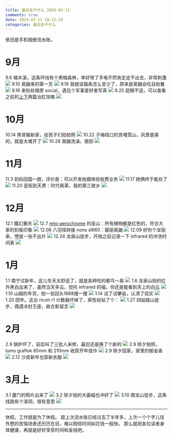 ```yaml
---
title: 最近在干什么 2024-03-11
comments: true
date: 2024-03-11 18:22:29
categories: 最近在干什么
---
```


依旧是手机相册流水账。

# 9月
9.6 楠木溪，这条环线有个黑暗森林，幸好带了手电不然肯定走不出去，非常刺激
![](https://i04.cc/r/20240100002.jpeg)
9.10 臭鼬来的第一天
![](https://i04.cc/r/20240100007.jpeg)
9.16 我就说猫条怎么变少了，原来是臭鼬会吃自助餐
![](https://i04.cc/r/20240100004.jpeg)
9.16 来别处暗房 social，遇见个军事爱好者写真
![](https://i04.cc/r/20240100008.jpeg)
9.25 屁眼不适，可以查看之前的[上](https://gaoryrt.com/2023/10-05-after_stapled_hemorrhoidopexy/)[下](https://gaoryrt.com/2024/02-29-after_stapled_hemorrhoidopexy_2/)两篇治肛攻略
![](https://i04.cc/r/20240100009.jpeg)

# 10月
10.14 黑哥搬新家，给孩子们拍拍照
![](https://i04.cc/r/20240100011.jpeg)
10.22 子梅垭口的贡嘎雪山，风景是美的，就是太难开了
![](https://i04.cc/r/20240100015.jpeg)
10.28 臭鼬洗澡，狼狈
![](https://i04.cc/r/20240100012.jpeg)

# 11月
11.3 奶妈回国一趟，评价是：可以开发拍摄体验收费业务
![](https://i04.cc/r/20240100013.jpeg)
11.17 她俩终于能处了
![](https://i04.cc/r/2024011117.jpeg)
11.20 逛街到天黑：时代奥莱，我的第三故乡
![](https://i04.cc/r/2024011120.jpeg)

# 12月
12.1 魔幻重庆
![](https://i04.cc/r/20240100014.jpeg)
12.7 [reto-aerochrome](https://www.youtube.com/watch?v=65DUSSyKMaA) 的巫山：所有植物都是红色的，符合大家的刻板印象
![](https://i04.cc/r/20240100001.jpeg)
12.06 八羽怪转接 nons sl660：靓丽臭鼬
![](https://i04.cc/r/2024011206.jpeg)
12.09 好你个宝丽来，愣是一张不出片
![](https://i04.cc/r/2024010209.jpeg)
12.24 龙泉山徒步，开拍之前记录一下 infrared 的冲洗时间表
![](https://i04.cc/r/2024011224.jpeg)

# 1月
1.1 南宁过新年，这儿冬天太舒适了，就是各种吃的都乓～臭
![](https://i04.cc/r/20240100017.jpeg)
1.6 龙泉山拍的红外黑白出来了，虽然当天多云，但托 infrared 的福，你还是能看到天上的白云
![](https://i04.cc/r/20240100005.jpeg)
1.10 山姆的年货，拍一张回头1688搜一搜
![](https://i04.cc/r/20240100018.jpeg)
1.14 试了试攀岩，认清了现实
![](https://i04.cc/r/20240100026.jpeg)
1.20 团年。这台 ricoh r1 计数器坏掉了，索性给贴了个：
![](https://i04.cc/r/20240100019.jpeg)
1.27 四姑娘山徒步，偶遇冰封王座，故合影留念
![](https://i04.cc/r/20240100020.jpeg)

# 2月
2.9 锅炉坏了，前后叫了三批人来修，最后还是换了个新的
![](https://i04.cc/r/2024011209.jpeg)
2.9 除夕拍照，lomo graflok 65mm 和 210mm 收获开年佳作
![](https://i04.cc/r/20240100021.jpeg)
2.9 除夕回家，家里的郁金香
![](https://i04.cc/r/20240100022.jpeg)
2.12 沙皮新年也穿新衣服
![](https://i04.cc/r/20240100000.jpeg)

# 3月上
3.1 厦门的照片出来了
![](https://i04.cc/r/20240100003.jpeg)
3.2 除夕拍的大画幅也冲好了
![](https://i04.cc/r/20240100024.jpeg)
3.10 南宝山徒步，这条线路有个溶洞，很有意思
![](https://i04.cc/r/20240100025.jpeg)

---

休假，工作就是为了休假。
距上次流水账已经过去了半年多，上次一个个字儿往外憋的苦恼场景还历历在目，难以相信时间如花钱一般快。
那么就祝各位读者身体健康，再就是好好享受时间和金钱吧。
